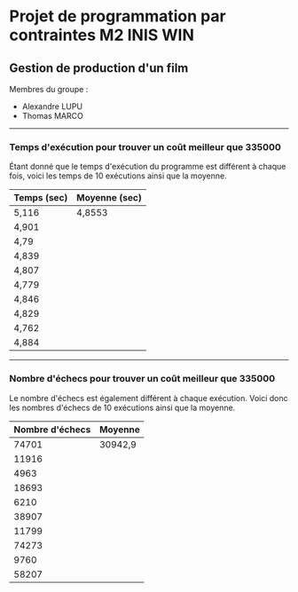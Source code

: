 # Projet de programmation par contraintes M2 INIS WIN #

## Gestion de production d'un film ##

Membres du groupe :
 * Alexandre LUPU
 * Thomas MARCO

***

### Temps d'exécution pour trouver un coût meilleur que 335000 ###
 Étant donné que le temps d'exécution du programme est différent à chaque fois, voici les temps de 10 exécutions ainsi que la moyenne.


 | Temps (sec)   |     Moyenne (sec) |
 | ------------- | -------------     |
 | 5,116         |     4,8553        |
 | 4,901         |
 | 4,79          |
 | 4,839         |
 | 4,807         |
 | 4,779         |
 | 4,846         |
 | 4,829         |
 | 4,762         |
 | 4,884         |

***

### Nombre d'échecs pour trouver un coût meilleur que 335000 ###
Le nombre d'échecs est également différent à chaque exécution. Voici donc les nombres d'échecs de 10 exécutions ainsi que la moyenne.

| Nombre d'échecs |     Moyenne       |
| -------------   | -------------     |
| 74701           |     30942,9       |
| 11916           |
| 4963            |
| 18693           |
| 6210            |
| 38907           |
| 11799           |
| 74273           |
| 9760            |
| 58207           |
